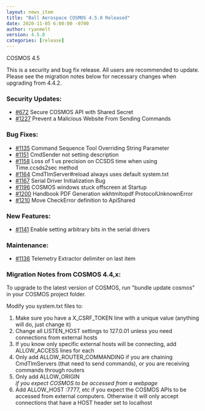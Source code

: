 ```yaml
---
layout: news_item
title: "Ball Aerospace COSMOS 4.5.0 Released"
date: 2020-11-05 6:00:00 -0700
author: ryanmelt
version: 4.5.0
categories: [release]
---
```


COSMOS 4.5

This is a security and bug fix release. All users are recommended to update. Please see the migration notes below for necessary changes when upgrading from 4.4.2.

### Security Updates:

- [#672](https://github.com/BallAerospace/COSMOS/issues/672) Secure COSMOS API with Shared Secret
- [#1227](https://github.com/BallAerospace/COSMOS/issues/1227) Prevent a Malicious Website From Sending Commands

### Bug Fixes:

- [#1135](https://github.com/BallAerospace/COSMOS/issues/1135) Command Sequence Tool Overriding String Parameter
- [#1151](https://github.com/BallAerospace/COSMOS/issues/1151) CmdSender not setting description
- [#1158](https://github.com/BallAerospace/COSMOS/issues/1158) Loss of 1 us precision on CCSDS time when using Time.ccsds2sec method
- [#1164](https://github.com/BallAerospace/COSMOS/issues/1164) CmdTlmServer#reload always uses default system.txt
- [#1167](https://github.com/BallAerospace/COSMOS/issues/1167) Serial Driver Initialization Bug
- [#1196](https://github.com/BallAerospace/COSMOS/issues/1196) COSMOS windows stuck offscreen at Startup
- [#1200](https://github.com/BallAerospace/COSMOS/issues/1200) Handbook PDF Generation wkhtmltopdf ProtocolUnknownError
- [#1210](https://github.com/BallAerospace/COSMOS/issues/1210) Move CheckError definition to ApiShared

### New Features:

- [#1141](https://github.com/BallAerospace/COSMOS/issues/1141) Enable setting arbitrary bits in the serial drivers

### Maintenance:

- [#1136](https://github.com/BallAerospace/COSMOS/issues/1136) Telemetry Extractor delimiter on last item

### Migration Notes from COSMOS 4.4,x:

To upgrade to the latest version of COSMOS, run "bundle update cosmos" in your COSMOS project folder.

Modify you system.txt files to:

1. Make sure you have a X_CSRF_TOKEN line with a unique value (anything will do, just change it)
2. Change all LISTEN_HOST settings to 127.0.01 unless you need connections from external hosts
3. If you know only specific external hosts will be connecting, add ALLOW_ACCESS lines for each
4. Only add ALLOW_ROUTER_COMMANDING if you are chaining CmdTlmServers (that need to send commands), or you are receiving commands through routers
5. Only add ALLOW_ORIGIN <Address of webpage>if you expect COSMOS to be accessed from a webpage
6. Add ALLOW_HOST <Your COSMOS IP Address>:7777, etc if you expect the COSMOS APIs to be accessed from external computers. Otherwise it will only accept connections that have a HOST header set to localhost
